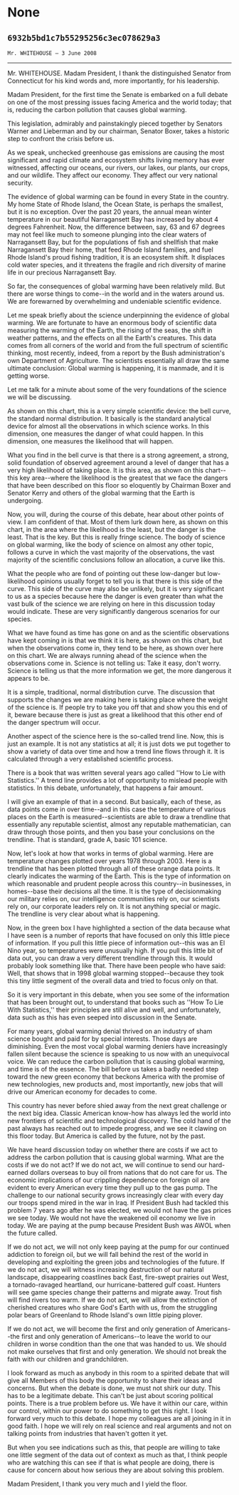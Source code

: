 # None
## `6932b5bd1c7b55295256c3ec078629a3`
`Mr. WHITEHOUSE — 3 June 2008`

---


Mr. WHITEHOUSE. Madam President, I thank the distinguished Senator 
from Connecticut for his kind words and, more importantly, for his 
leadership.

Madam President, for the first time the Senate is embarked on a full 
debate on one of the most pressing issues facing America and the world 
today; that is, reducing the carbon pollution that causes global 
warming.

This legislation, admirably and painstakingly pieced together by 
Senators Warner and Lieberman and by our chairman, Senator Boxer, takes 
a historic step to confront the crisis before us.

As we speak, unchecked greenhouse gas emissions are causing the most 
significant and rapid climate and ecosystem shifts living memory has 
ever witnessed, affecting our oceans, our rivers, our lakes, our 
plants, our crops, and our wildlife. They affect our economy. They 
affect our very national security.

The evidence of global warming can be found in every State in the 
country. My home State of Rhode Island, the Ocean State, is perhaps the 
smallest, but it is no exception. Over the past 20 years, the annual 
mean winter temperature in our beautiful Narragansett Bay has increased 
by about 4 degrees Fahrenheit. Now, the difference between, say, 63 and 
67 degrees may not feel like much to someone plunging into the clear 
waters of Narragansett Bay, but for the populations of fish and 
shellfish that make Narragansett Bay their home, that feed Rhode Island 
families, and fuel Rhode Island's proud fishing tradition, it is an 
ecosystem shift. It displaces cold water species, and it threatens the 
fragile and rich diversity of marine life in our precious Narragansett 
Bay.


So far, the consequences of global warming have been relatively mild. 
But there are worse things to come--in the world and in the waters 
around us. We are forewarned by overwhelming and undeniable scientific 
evidence.

Let me speak briefly about the science underpinning the evidence of 
global warming. We are fortunate to have an enormous body of scientific 
data measuring the warming of the Earth, the rising of the seas, the 
shift in weather patterns, and the effects on all the Earth's 
creatures. This data comes from all corners of the world and from the 
full spectrum of scientific thinking, most recently, indeed, from a 
report by the Bush administration's own Department of Agriculture. The 
scientists essentially all draw the same ultimate conclusion: Global 
warming is happening, it is manmade, and it is getting worse.

Let me talk for a minute about some of the very foundations of the 
science we will be discussing.

As shown on this chart, this is a very simple scientific device: the 
bell curve, the standard normal distribution. It basically is the 
standard analytical device for almost all the observations in which 
science works. In this dimension, one measures the danger of what could 
happen. In this dimension, one measures the likelihood that will 
happen.

What you find in the bell curve is that there is a strong agreement, 
a strong, solid foundation of observed agreement around a level of 
danger that has a very high likelihood of taking place. It is this 
area, as shown on this chart--this key area--where the likelihood is 
the greatest that we face the dangers that have been described on this 
floor so eloquently by Chairman Boxer and Senator Kerry and others of 
the global warming that the Earth is undergoing.

Now, you will, during the course of this debate, hear about other 
points of view. I am confident of that. Most of them lurk down here, as 
shown on this chart, in the area where the likelihood is the least, but 
the danger is the least. That is the key. But this is really fringe 
science. The body of science on global warming, like the body of 
science on almost any other topic, follows a curve in which the vast 
majority of the observations, the vast majority of the scientific 
conclusions follow an allocation, a curve like this.

What the people who are fond of pointing out these low-danger but 
low-likelihood opinions usually forget to tell you is that there is 
this side of the curve. This side of the curve may also be unlikely, 
but it is very significant to us as a species because here the danger 
is even greater than what the vast bulk of the science we are relying 
on here in this discussion today would indicate. These are very 
significantly dangerous scenarios for our species.

What we have found as time has gone on and as the scientific 
observations have kept coming in is that we think it is here, as shown 
on this chart, but when the observations come in, they tend to be here, 
as shown over here on this chart. We are always running ahead of the 
science when the observations come in. Science is not telling us: Take 
it easy, don't worry. Science is telling us that the more information 
we get, the more dangerous it appears to be.

It is a simple, traditional, normal distribution curve. The 
discussion that supports the changes we are making here is taking place 
where the weight of the science is. If people try to take you off that 
and show you this end of it, beware because there is just as great a 
likelihood that this other end of the danger spectrum will occur.

Another aspect of the science here is the so-called trend line. Now, 
this is just an example. It is not any statistics at all; it is just 
dots we put together to show a variety of data over time and how a 
trend line flows through it. It is calculated through a very 
established scientific process.



There is a book that was written several years ago called ''How to 
Lie with Statistics.'' A trend line provides a lot of opportunity to 
mislead people with statistics. In this debate, unfortunately, that 
happens a fair amount.


I will give an example of that in a second. But basically, each of 
these, as data points come in over time--and in this case the 
temperature of various places on the Earth is measured--scientists are 
able to draw a trendline that essentially any reputable scientist, 
almost any reputable mathematician, can draw through those points, and 
then you base your conclusions on the trendline. That is standard, 
grade A, basic 101 science.

Now, let's look at how that works in terms of global warming. Here 
are temperature changes plotted over years 1978 through 2003. Here is a 
trendline that has been plotted through all of these orange data 
points. It clearly indicates the warming of the Earth. This is the type 
of information on which reasonable and prudent people across this 
country--in businesses, in homes--base their decisions all the time. It 
is the type of decisionmaking our military relies on, our intelligence 
communities rely on, our scientists rely on, our corporate leaders rely 
on. It is not anything special or magic. The trendline is very clear 
about what is happening.

Now, in the green box I have highlighted a section of the data 
because what I have seen is a number of reports that have focused on 
only this little piece of information. If you pull this little piece of 
information out--this was an El Nino year, so temperatures were 
unusually high. If you pull this little bit of data out, you can draw a 
very different trendline through this. It would probably look something 
like that. There have been people who have said: Well, that shows that 
in 1998 global warming stopped--because they took this tiny little 
segment of the overall data and tried to focus only on that.

So it is very important in this debate, when you see some of the 
information that has been brought out, to understand that books such as 
''How To Lie With Statistics,'' their principles are still alive and 
well, and unfortunately, data such as this has even seeped into 
discussion in the Senate.

For many years, global warming denial thrived on an industry of sham 
science bought and paid for by special interests. Those days are 
diminishing. Even the most vocal global warming deniers have 
increasingly fallen silent because the science is speaking to us now 
with an unequivocal voice. We can reduce the carbon pollution that is 
causing global warming, and time is of the essence. The bill before us 
takes a badly needed step toward the new green economy that beckons 
America with the promise of new technologies, new products and, most 
importantly, new jobs that will drive our American economy for decades 
to come.

This country has never before shied away from the next great 
challenge or the next big idea. Classic American know-how has always 
led the world into new frontiers of scientific and technological 
discovery. The cold hand of the past always has reached out to impede 
progress, and we see it clawing on this floor today. But America is 
called by the future, not by the past.

We have heard discussion today on whether there are costs if we act 
to address the carbon pollution that is causing global warming. What 
are the costs if we do not act? If we do not act, we will continue to 
send our hard-earned dollars overseas to buy oil from nations that do 
not care for us. The economic implications of our crippling dependence 
on foreign oil are evident to every American every time they pull up to 
the gas pump. The challenge to our national security grows increasingly 
clear with every day our troops spend mired in the war in Iraq. If 
President Bush had tackled this problem 7 years ago after he was 
elected, we would not have the gas prices we see today. We would not 
have the weakened oil economy we live in today. We are paying at the 
pump because President Bush was AWOL when the future called.

If we do not act, we will not only keep paying at the pump for our 
continued addiction to foreign oil, but we will fall behind the rest of 
the world in developing and exploiting the green jobs and technologies 
of the future. If we do not act, we will witness increasing destruction 
of our natural landscape, disappearing coastlines back East, fire-swept 
prairies out West, a tornado-ravaged heartland, our hurricane-battered 
gulf coast. Hunters will see game species change their patterns and 
migrate away. Trout fish will find rivers too warm. If we do not act, 
we will allow the extinction of cherished creatures who share God's 
Earth with us, from the struggling polar bears of Greenland to Rhode 
Island's own little piping plover.

If we do not act, we will become the first and only generation of 
Americans--the first and only generation of Americans--to leave the 
world to our children in worse condition than the one that was handed 
to us. We should not make ourselves that first and only generation. We 
should not break the faith with our children and grandchildren.

I look forward as much as anybody in this room to a spirited debate 
that will give all Members of this body the opportunity to share their 
ideas and concerns. But when the debate is done, we must not shirk our 
duty. This has to be a legitimate debate. This can't be just about 
scoring political points. There is a true problem before us. We have it 
within our care, within our control, within our power to do something 
to get this right. I look forward very much to this debate. I hope my 
colleagues are all joining in it in good faith. I hope we will rely on 
real science and real arguments and not on talking points from 
industries that haven't gotten it yet.

But when you see indications such as this, that people are willing to 
take one little segment of the data out of context as much as that, I 
think people who are watching this can see if that is what people are 
doing, there is cause for concern about how serious they are about 
solving this problem.

Madam President, I thank you very much and I yield the floor.